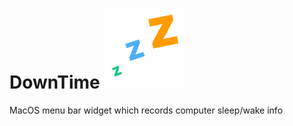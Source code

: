 # DownTime ![DownTime logo](https://raw.githubusercontent.com/JonahU/DownTime/master/MenuWidget/MenuWidget/Assets.xcassets/AppIcon.appiconset/AppIcon.png)

MacOS menu bar widget which records computer sleep/wake info
